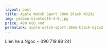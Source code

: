 ```yaml
---
layout: post
title: Apple Watch Sport 38mm Black MJ2X2
img: yoobao-bluetooth-4-0.jpg
price: 490.000 vnd
permalink: apple-watch-sport-38mm-black-mj2x2
---
```

Lien he a.Ngoc ~ 090 719 88 241
